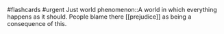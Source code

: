 #flashcards #urgent
Just world phenomenon::A world in which everything happens as it should. People blame there [[prejudice]] as being a consequence of this.
<!--SR:!2023-11-08,2,210-->
